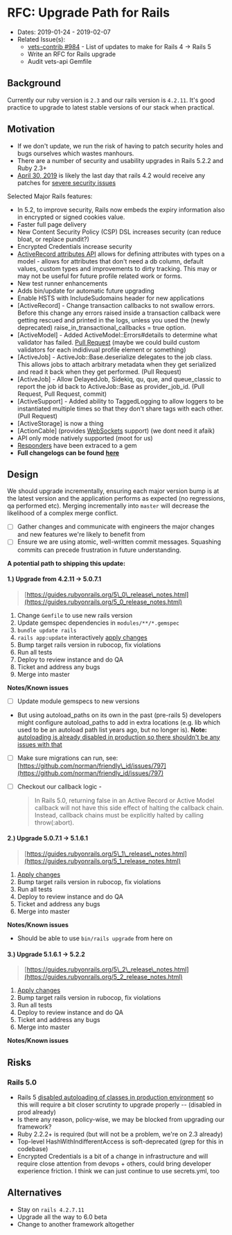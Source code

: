 # RFC: Upgrade Path for Rails

* Dates: 2019-01-24 - 2019-02-07
* Related Issue\(s\): 
  * [vets-contrib \#984](https://github.com/department-of-veterans-affairs/vets-contrib/issues/984) - List of updates to make for Rails 4 -&gt; Rails 5
  * Write an RFC for Rails upgrade
  * Audit vets-api Gemfile

## Background

Currently our ruby version is `2.3` and our rails version is `4.2.11`. It's good practice to upgrade to latest stable versions of our stack when practical.

## Motivation

* If we don't update, we run the risk of having to patch security holes and bugs ourselves which wastes manhours.
* There are a number of security and usability upgrades in Rails 5.2.2 and Ruby 2.3+
* [April 30, 2019](https://weblog.rubyonrails.org/2018/12/20/timeline-for-the-release-of-Rails-6-0/) is likely the last day that rails 4.2 would receive any patches for [severe security issues](https://guides.rubyonrails.org/maintenance_policy.html)

Selected Major Rails features:

* In 5.2, to improve security, Rails now embeds the expiry information also in encrypted or signed cookies value.
* Faster full page delivery
* New Content Security Policy \(CSP\) DSL increases security \(can reduce bloat, or replace pundit?\)
* Encrypted Credentials increase security
* [ActiveRecord attributes API](https://guides.rubyonrails.org/5_0_release_notes.html#active-record-attributes-api) allows for defining attributes with types on a model - allows for attributes that don't need a db column, default values, custom types and improvements to dirty tracking. This may or may not be useful for future profile related work or forms. 
* New test runner enhancements
* Adds bin/update for automatic future upgrading
* Enable HSTS with IncludeSudomains header for new applications
* \[ActiveRecord\] - Change transaction callbacks to not swallow errors. Before this change any errors raised inside a transaction callback were getting rescued and printed in the logs, unless you used the \(newly deprecated\) raise\_in\_transactional\_callbacks = true option.
* \[ActiveModel\] - Added ActiveModel::Errors\#details to determine what validator has failed. [Pull Request](https://github.com/rails/rails/pull/18322) \(maybe we could build custom validators for each indidivual profile element or something\)
* \[ActiveJob\] - ActiveJob::Base.deserialize delegates to the job class. This allows jobs to attach arbitrary metadata when they get serialized and read it back when they get performed. \(Pull Request\)
* \[ActiveJob\] - Allow DelayedJob, Sidekiq, qu, que, and queue\_classic to report the job id back to ActiveJob::Base as provider\_job\_id. \(Pull Request, Pull Request, commit\)
* \[ActiveSupport\] - Added ability to TaggedLogging to allow loggers to be instantiated multiple times so that they don't share tags with each other. \(Pull Request\)
* \[ActiveStorage\] is now a thing
* \[ActionCable\] \(provides [WebSockets](https://en.wikipedia.org/wiki/WebSocket) support\) \(we dont need it afaik\)
* API only mode natively supported \(moot for us\)
* [Responders](https://edgeguides.rubyonrails.org/upgrading_ruby_on_rails.html#responders) have been extraced to a gem
* **Full changelogs can be found** [**here**](https://edgeguides.rubyonrails.org/upgrading_ruby_on_rails.html)

## Design

We should upgrade incrementally, ensuring each major version bump is at the latest version and the application performs as expected \(no regressions, qa performed etc\). Merging incrementally into `master` will decrease the likelihood of a complex merge conflict.

* [ ] Gather changes and communicate with engineers the major changes and new features we're likely to benefit from
* [ ] Ensure we are using atomic, well-written commit messages. Squashing commits can precede frustration in future understanding.

**A potential path to shipping this update:**

#### 1.\) Upgrade from 4.2.11 -&gt; 5.0.7.1

> [https://guides.rubyonrails.org/5\_0\_release\_notes.html](https://guides.rubyonrails.org/5_0_release_notes.html)

1. Change `Gemfile` to use new rails version
2. Update gemspec dependencies in `modules/**/*.gemspec`
3. `bundle update rails`
4. `rails app:update` interactively [apply changes](http://railsdiff.org/4.2.11/5.0.7.1) 
5. Bump target rails version in rubocop, fix violations
6. Run all tests
7. Deploy to review instance and do QA
8. Ticket and address any bugs
9. Merge into master

**Notes/Known issues**

* [ ] Update module gemspecs to new versions
* But using autoload\_paths on its own in the past \(pre-rails 5\) developers might configure autoload\_paths to add in extra locations \(e.g. lib which used to be an autoload path list years ago, but no longer is\). **Note:** [autoloading is already disabled in production so there shouldn't be any issues with that](https://github.com/department-of-veterans-affairs/vets-api/pull/1435/files)
* [ ] Make sure migrations can run, see: [https://github.com/norman/friendly\_id/issues/797](https://github.com/norman/friendly_id/issues/797)
* [ ] Checkout our callback logic - 

  > In Rails 5.0, returning false in an Active Record or Active Model callback will not have this side effect of halting the callback chain. Instead, callback chains must be explicitly halted by calling throw\(:abort\).

#### 2.\) Upgrade 5.0.7.1 -&gt; 5.1.6.1

> [https://guides.rubyonrails.org/5\_1\_release\_notes.html](https://guides.rubyonrails.org/5_1_release_notes.html)

1. [Apply changes](http://railsdiff.org/5.0.7.1/5.1.6.1)
2. Bump target rails version in rubocop, fix violations
3. Run all tests
4. Deploy to review instance and do QA
5. Ticket and address any bugs
6. Merge into master

**Notes/Known issues**

* Should be able to use `bin/rails upgrade` from here on

#### 3.\) Upgrade 5.1.6.1 -&gt; 5.2.2

> [https://guides.rubyonrails.org/5\_2\_release\_notes.html](https://guides.rubyonrails.org/5_2_release_notes.html)

1. [Apply changes](http://railsdiff.org/5.1.6.1/5.2.2)
2. Bump target rails version in rubocop, fix violations
3. Run all tests
4. Deploy to review instance and do QA
5. Ticket and address any bugs
6. Merge into master

**Notes/Known issues**

## Risks

### Rails 5.0

* Rails 5 [disabled autoloading of classes in production environment](https://github.com/rails/rails/commit/a71350cae0082193ad8c66d65ab62e8bb0b7853b) so this will require a bit closer scrutinty to upgrade properly -- \(disabled in prod already\)
* Is there any reason, policy-wise, we may be blocked from upgrading our framework?
* Ruby 2.2.2+ is required \(but will not be a problem, we're on 2.3 already\)
* Top-level HashWithIndifferentAccess is soft-deprecated \(grep for this in codebase\)
* Encrypted Credentials is a bit of a change in infrastructure and will require close attention from devops + others, could bring developer experience friction. I think we can just continue to use secrets.yml, too

## Alternatives

* Stay on `rails 4.2.7.11` 
* Upgrade all the way to 6.0 beta 
* Change to another framework altogether 

